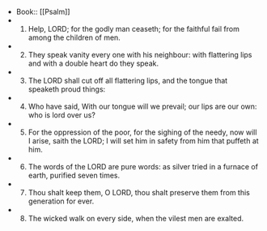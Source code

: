 - Book:: [[Psalm]]
- 1. Help, LORD; for the godly man ceaseth; for the faithful fail from among the children of men.
- 2. They speak vanity every one with his neighbour: with flattering lips and with a double heart do they speak.
- 3. The LORD shall cut off all flattering lips, and the tongue that speaketh proud things:
- 4. Who have said, With our tongue will we prevail; our lips are our own: who is lord over us?
- 5. For the oppression of the poor, for the sighing of the needy, now will I arise, saith the LORD; I will set him in safety from him that puffeth at him.
- 6. The words of the LORD are pure words: as silver tried in a furnace of earth, purified seven times.
- 7. Thou shalt keep them, O LORD, thou shalt preserve them from this generation for ever.
- 8. The wicked walk on every side, when the vilest men are exalted.
